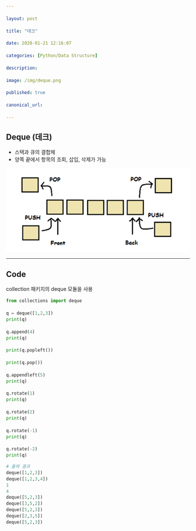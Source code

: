 ```yaml
---

layout: post

title: "데크"

date: 2020-01-21 12:16:07

categories: [Python/Data Structure]

description:

image: /img/deque.png

published: true

canonical_url:

---
```


## Deque (데크)
- 스택과 큐의 결합체
- 양쪽 끝에서 항목의 조회, 삽입, 삭제가 가능

<img src='/img/deque1.png'>

------------------------------------------------------------------------

## Code
collection 패키지의 deque 모듈을 사용


```python
from collections import deque

q = deque([1,2,3])
print(q)

q.append(4)
print(q)

print(q.popleft())

print(q.pop())

q.appendleft(5)
print(q)

q.rotate(1)
print(q)

q.rotate(2)
print(q)

q.rotate(-1)
print(q)

q.rotate(-2)
print(q)
```

```python
# 출력 결과
deque([1,2,3])
deque([1,2,3,4])
1
4
deque([5,2,3])
deque([3,5,2])
deque([5,2,3])
deque([2,3,5])
deque([5,2,3])
```
